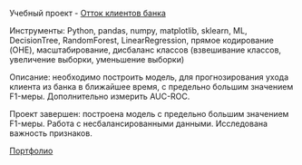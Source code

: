 Учебный проект - [Отток клиентов банка](https://github.com/alexsurina/study-project-exited/blob/main/Exited.ipynb) 

Инструменты: Python, pandas, numpy, matplotlib, sklearn, ML, DecisionTree, RandomForest, LinearRegression, прямое кодирование (OHE), масштабирование, дисбаланс классов (взвешивание классов, увеличение выборки, уменьшение выборки) 

Описание: необходимо построить модель, для прогнозирования ухода клиента из банка в ближайшее время, с предельно большим значением F1-меры. Дополнительно измерить AUC-ROC. 

Проект завершен: построена модель с предельно большим значением F1-меры. Работа с несбалансированными данными. Исследована важность признаков.


[Портфолио](https://github.com/alexsurina/Portfolio)
